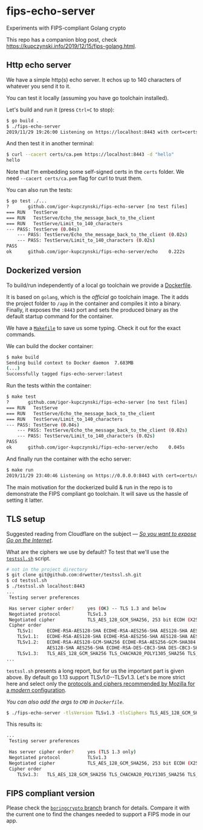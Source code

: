 # fips-echo-server

Experiments with FIPS-compliant Golang crypto

This repo has a companion blog post, check <https://kupczynski.info/2019/12/15/fips-golang.html>.

 ## Http echo server

We have a simple http(s) echo server. It echos up to 140 characters of whatever you send it to it.

You can test it locally (assuming you have go toolchain installed).

Let's build and run it (press `Ctrl+C` to stop):
```sh
$ go build .
$ ./fips-echo-server
2019/11/29 19:26:00 Listening on https://localhost:8443 with cert=certs/domain.pem and key=certs/domain.key
```

And then test it in another terminal:
```sh
$ curl --cacert certs/ca.pem https://localhost:8443 -d "hello"
hello
```

Note that I'm embedding some self-signed certs in the `certs` folder. We need `--cacert certs/ca.pem` flag for curl to trust them.

You can also run the tests:
```sh
$ go test ./...
?   	github.com/igor-kupczynski/fips-echo-server	[no test files]
=== RUN   TestServe
=== RUN   TestServe/Echo_the_message_back_to_the_client
=== RUN   TestServe/Limit_to_140_characters
--- PASS: TestServe (0.04s)
    --- PASS: TestServe/Echo_the_message_back_to_the_client (0.02s)
    --- PASS: TestServe/Limit_to_140_characters (0.02s)
PASS
ok  	github.com/igor-kupczynski/fips-echo-server/echo	0.222s
```

## Dockerized version

To build/run independently of a local go toolchain we provide a [Dockerfile](./Dockerfile).

It is based on `golang`, which is the _official_ go toolchain image. The it adds the project folder to `/app` in the container and compiles it into a binary. Finally, it exposes the `:8443` port and sets the produced binary as the default startup command for the container.

We have a [`Makefile`](./Makefile) to save us some typing. Check it out for the exact commands.

We can build the docker container:
```sh
$ make build
Sending build context to Docker daemon  7.683MB
(...)
Successfully tagged fips-echo-server:latest
```

Run the tests within the container:
```sh
$ make test
?   	github.com/igor-kupczynski/fips-echo-server	[no test files]
=== RUN   TestServe
=== RUN   TestServe/Echo_the_message_back_to_the_client
=== RUN   TestServe/Limit_to_140_characters
--- PASS: TestServe (0.04s)
    --- PASS: TestServe/Echo_the_message_back_to_the_client (0.02s)
    --- PASS: TestServe/Limit_to_140_characters (0.02s)
PASS
ok  	github.com/igor-kupczynski/fips-echo-server/echo	0.045s
```

And finally run the container with the echo server:
```sh
$ make run
2019/11/29 23:40:46 Listening on https://0.0.0.0:8443 with cert=certs/domain.pem and key=certs/domain.key
```

The main motivation for the dockerized build & run in the repo is to demonstrate the FIPS compliant go toolchain. It will save us the hassle of setting it latter.

## TLS setup

Suggested reading from Cloudflare on the subject — [_So you want to expose Go on the Internet_](https://blog.cloudflare.com/exposing-go-on-the-internet/).

What are the ciphers we use by default? To test that we'll use the [`testssl.sh`](https://github.com/drwetter/testssl.sh) script.
```sh
# not in the project directory
$ git clone git@github.com:drwetter/testssl.sh.git
$ cd testssl.sh
$ ./testssl.sh localhost:8443
...
 Testing server preferences

 Has server cipher order?     yes (OK) -- TLS 1.3 and below
 Negotiated protocol          TLSv1.3
 Negotiated cipher            TLS_AES_128_GCM_SHA256, 253 bit ECDH (X25519)
 Cipher order
    TLSv1:     ECDHE-RSA-AES128-SHA ECDHE-RSA-AES256-SHA AES128-SHA AES256-SHA ECDHE-RSA-DES-CBC3-SHA DES-CBC3-SHA
    TLSv1.1:   ECDHE-RSA-AES128-SHA ECDHE-RSA-AES256-SHA AES128-SHA AES256-SHA ECDHE-RSA-DES-CBC3-SHA DES-CBC3-SHA
    TLSv1.2:   ECDHE-RSA-AES128-GCM-SHA256 ECDHE-RSA-AES256-GCM-SHA384 ECDHE-RSA-CHACHA20-POLY1305 ECDHE-RSA-AES128-SHA ECDHE-RSA-AES256-SHA AES128-GCM-SHA256 AES256-GCM-SHA384
               AES128-SHA AES256-SHA ECDHE-RSA-DES-CBC3-SHA DES-CBC3-SHA
    TLSv1.3:   TLS_AES_128_GCM_SHA256 TLS_CHACHA20_POLY1305_SHA256 TLS_AES_256_GCM_SHA384
...
```

`testssl.sh` presents a long report, but for us the important part is given above. By default go 1.13 support TLSv1.0--TLSv1.3. Let's be more strict here and select only the [protocols and ciphers recommended by Mozilla for a _modern_ configuration](https://wiki.mozilla.org/Security/Server_Side_TLS).

_You can also add the args to `CMD` in `Dockerfile`_.

```sh
$ ./fips-echo-server -tlsVersion TLSv1.3 -tlsCiphers TLS_AES_128_GCM_SHA256:TLS_AES_256_GCM_SHA384:TLS_CHACHA20_POLY1305_SHA256:ECDHE-RSA-AES128-GCM-SHA256
```

This results is:
```sh
...
 Testing server preferences

 Has server cipher order?     yes (TLS 1.3 only)
 Negotiated protocol          TLSv1.3
 Negotiated cipher            TLS_AES_128_GCM_SHA256, 253 bit ECDH (X25519)
 Cipher order
    TLSv1.3:   TLS_AES_128_GCM_SHA256 TLS_CHACHA20_POLY1305_SHA256 TLS_AES_256_GCM_SHA384
```

## FIPS compliant version

Please check the [`boringcrypto` branch](https://github.com/igor-kupczynski/fips-echo-server/compare/master...boringcrypto) branch for details. Compare it with the current one to find the changes needed to support a FIPS mode in our app.